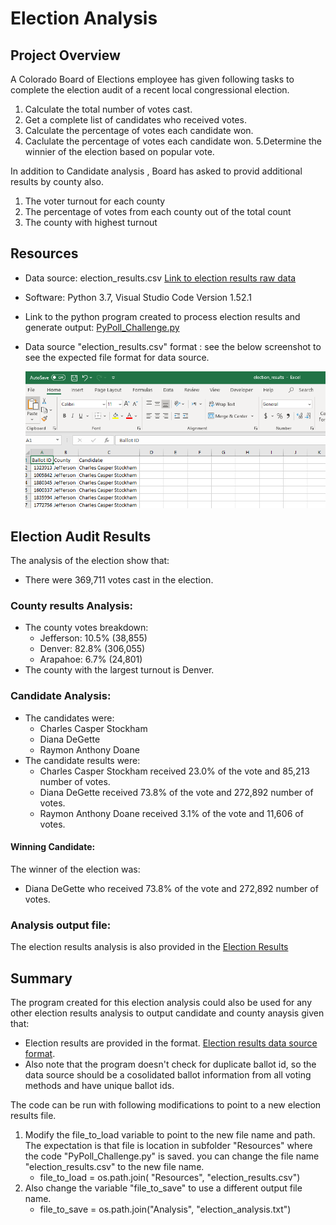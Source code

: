 # Election Analysis

## Project Overview
A Colorado Board of Elections employee has given following tasks to complete the election audit of a recent local congressional election.

1. Calculate the total number of votes cast.
2. Get a complete list of candidates who received votes.
3. Calculate the percentage of votes each candidate won.
4. Caclulate the percentage of votes each candidate won.
5.Determine the winnier of the election based on popular vote.

In addition to Candidate analysis , Board has asked to provid additional results by county also.
1. The voter turnout for each county
2. The percentage of votes from each county out of the total count
3. The county with highest turnout

## Resources
- Data source: election_results.csv [Link to election results raw data](Resources/election_results.csv)
- Software: Python 3.7, Visual Studio Code Version 1.52.1
- Link to the python program created to process election results and generate output: [PyPoll_Challenge.py](PyPoll_Challenge.py)
- Data source "election_results.csv" format : see the below screenshot to see the expected file format for data source.

  ![datasource file format](Resources/Election_results_format.png)


## Election Audit Results
The analysis of the election show that:
- There were 369,711 votes cast in the election.

### County results Analysis:
- The county votes breakdown:
  - Jefferson: 10.5% (38,855)
  - Denver: 82.8% (306,055)
  - Arapahoe: 6.7% (24,801)
- The county with the largest turnout is Denver.

### Candidate Analysis:
- The candidates were:
  - Charles Casper Stockham
  - Diana DeGette
  - Raymon Anthony Doane
- The candidate results were:
  - Charles Casper Stockham received 23.0% of the vote and 85,213 number of votes.
  - Diana DeGette received 73.8% of the vote and 272,892 number of votes.  
  - Raymon Anthony Doane received 3.1% of the vote and 11,606 of votes.
  
#### Winning Candidate:
The winner of the election was:
  - Diana DeGette who received 73.8% of the vote and 272,892 number of votes.
 
 ### Analysis output file:
 The election results analysis is also provided in the [Election Results](Analysis/election_analysis.txt)
 
 ## Summary
 
The program created for this election analysis could also be used for any other election results analysis to output candidate and county anaysis given that:
- Election results are provided in the format. [Election results data source format](Resources/Election_results_format.png).
- Also note that the program doesn't check for duplicate ballot id, so the data source should be a cosolidated ballot information from all voting methods and have unique ballot ids.

The code can be run with following modifications to point to a new election results file.

1. Modify the file_to_load variable to point to the new file name and path. The expectation is that file is location in subfolder "Resources" where the code "PyPoll_Challenge.py" is saved. you can change the file name "election_results.csv" to the new file name.
    - file_to_load = os.path.join( "Resources", "election_results.csv")
2. Also change the variable "file_to_save" to use a different output file name.
    - file_to_save = os.path.join("Analysis", "election_analysis.txt")
  


 
 
 
